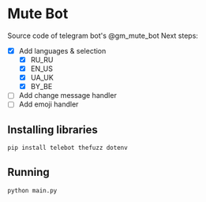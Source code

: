# Mute Bot
Source code of telegram bot's @gm_mute_bot
Next steps:
  - [x] Add languages & selection 
    - [x] RU_RU
    - [x] EN_US
    - [x] UA_UK
    - [x] BY_BE
  - [ ] Add change message handler
  - [ ] Add emoji handler

## Installing libraries
```bash
pip install telebot thefuzz dotenv
```
## Running
```
python main.py
```
